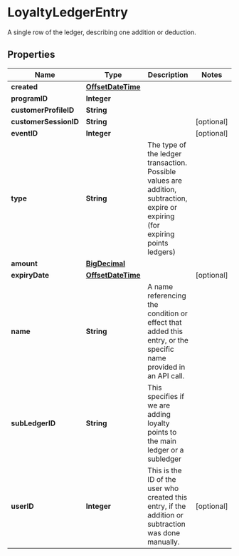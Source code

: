 

# LoyaltyLedgerEntry

A single row of the ledger, describing one addition or deduction.
## Properties

Name | Type | Description | Notes
------------ | ------------- | ------------- | -------------
**created** | [**OffsetDateTime**](OffsetDateTime.md) |  | 
**programID** | **Integer** |  | 
**customerProfileID** | **String** |  | 
**customerSessionID** | **String** |  |  [optional]
**eventID** | **Integer** |  |  [optional]
**type** | **String** | The type of the ledger transaction. Possible values are addition, subtraction, expire or expiring (for expiring points ledgers)  | 
**amount** | [**BigDecimal**](BigDecimal.md) |  | 
**expiryDate** | [**OffsetDateTime**](OffsetDateTime.md) |  |  [optional]
**name** | **String** | A name referencing the condition or effect that added this entry, or the specific name provided in an API call. | 
**subLedgerID** | **String** | This specifies if we are adding loyalty points to the main ledger or a subledger | 
**userID** | **Integer** | This is the ID of the user who created this entry, if the addition or subtraction was done manually. |  [optional]



